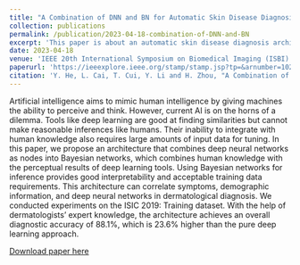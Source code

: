 ```yaml
---
title: "A Combination of DNN and BN for Automatic Skin Disease Diagnosis"
collection: publications
permalink: /publication/2023-04-18-combination-of-DNN-and-BN
excerpt: 'This paper is about an automatic skin disease diagnosis architecture that combines deep neural networks as nodes into Bayesian networks, which combines human knowledge with the perceptual results of deep learning tools.'
date: 2023-04-18
venue: 'IEEE 20th International Symposium on Biomedical Imaging (ISBI)'
paperurl: 'https://ieeexplore.ieee.org/stamp/stamp.jsp?tp=&arnumber=10230768&isnumber=10230322'
citation: 'Y. He, L. Cai, T. Cui, Y. Li and H. Zhou, "A Combination of DNN and BN for Automatic Skin Disease Diagnosis," 2023 IEEE 20th International Symposium on Biomedical Imaging (ISBI), Cartagena, Colombia, 2023, pp. 1-5, doi: 10.1109/ISBI53787.2023.10230768.'
---
```

Artificial intelligence aims to mimic human intelligence by giving machines the ability to perceive and think. However, current AI is on the horns of a dilemma. Tools like deep learning are good at finding similarities but cannot make reasonable inferences like humans. Their inability to integrate with human knowledge also requires large amounts of input data for tuning. In this paper, we propose an architecture that combines deep neural networks as nodes into Bayesian networks, which combines human knowledge with the perceptual results of deep learning tools. Using Bayesian networks for inference provides good interpretability and acceptable training data requirements. This architecture can correlate symptoms, demographic information, and deep neural networks in dermatological diagnosis. We conducted experiments on the ISIC 2019: Training dataset. With the help of dermatologists’ expert knowledge, the architecture achieves an overall diagnostic accuracy of 88.1%, which is 23.6% higher than the pure deep learning approach.

[Download paper here](https://ieeexplore.ieee.org/stamp/stamp.jsp?tp=&arnumber=10230768&isnumber=10230322)
